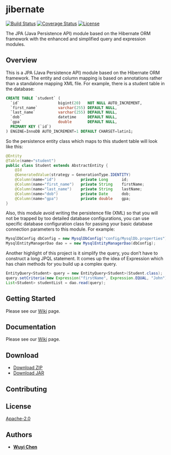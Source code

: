 # jibernate
[![Build Status](https://travis-ci.org/wuyichen24/jibernate.svg?branch=master)](https://travis-ci.org/wuyichen24/jibernate)
[![Coverage Status](https://coveralls.io/repos/github/wuyichen24/jibernate/badge.svg?branch=master)](https://coveralls.io/github/wuyichen24/jibernate?branch=master)
[![License](https://img.shields.io/badge/License-Apache%202.0-green.svg)](https://opensource.org/licenses/Apache-2.0) 

The JPA (Java Persistence API) module based on the Hibernate ORM framework with the enhanced and simplified query and expression modules.

## Overview
This is a JPA (Java Persistence API) module based on the Hibernate ORM framework. The entity and column mapping is based on annotations rather than a standalone mapping XML file. For example, there is a student table in the database:
```sql
CREATE TABLE `student` (
  `id`                 bigint(20)   NOT NULL AUTO_INCREMENT,
  `first_name`         varchar(255) DEFAULT NULL,
  `last_name`          varchar(255) DEFAULT NULL,
  `dob`                datetime     DEFAULT NULL,
  `gpa`                double       DEFAULT NULL,
  PRIMARY KEY (`id`)
) ENGINE=InnoDB AUTO_INCREMENT=1 DEFAULT CHARSET=latin1;
```

So the persistence entity class which maps to this student table will look like this:
```java
@Entity
@Table(name="student")
public class Student extends AbstractEntity {
    @Id
    @GeneratedValue(strategy = GenerationType.IDENTITY)
    @Column(name="id")           private Long      id;
    @Column(name="first_name")   private String    firstName;
    @Column(name="last_name")    private String    lastName;
    @Column(name="dob")          private Date      dob;
    @Column(name="gpa")          private double    gpa;
}
```

Also, this module avoid writing the persistence file (XML) so that you will not be trapped by too detailed database configurations, you can use specific database configuration class for passing your basic database connection parameters to this module. For example:
```java
MysqlDbConfig dbConfig = new MysqlDbConfig("config/MysqlDb.properties").initialize();
MysqlEntityManagerDao dao = = new MysqlEntityManagerDao(dbConfig);
```

Another highlight of this project is it simplify the query, you don’t have to construct a long JPQL statement. It comes up the idea of Expression which has chain methods for you build up a complex query.
```java
EntityQuery<Student> query = new EntityQuery<Student>(Student.class);
query.setCriteria(new Expression("firstName", Expression.EQUAL, "John"));
List<Student> studentList = dao.read(query);
```

## Getting Started
Please see our [Wiki](https://github.com/wuyichen24/jibernate/wiki/Getting-Started) page.

## Documentation
Please see our [Wiki](https://github.com/wuyichen24/jibernate/wiki) page.

## Download
- [Download ZIP](https://github.com/wuyichen24/jibernate/archive/master.zip)
- [Download JAR](https://github.com/wuyichen24/jibernate/releases/download/v1.0/jibernate-1.0.jar)

## Contributing

## License
[Apache-2.0](https://opensource.org/licenses/Apache-2.0)

## Authors
- **[Wuyi Chen](https://www.linkedin.com/in/wuyichen24/)**
